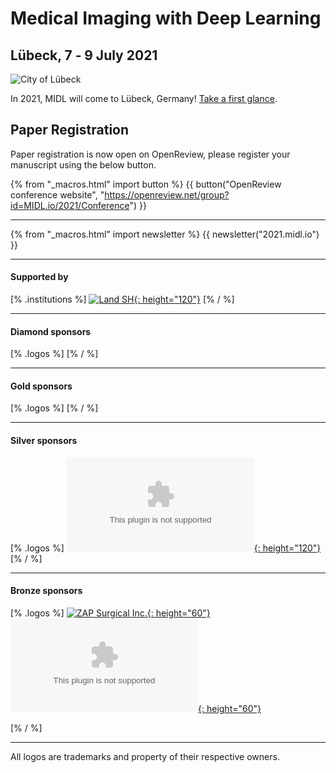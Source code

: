 <h1 class="midl">Medical&nbsp;Imaging with Deep&nbsp;Learning</h1>
<h2 class="midl">Lübeck, 7 ‑ 9 July 2021</h2>

<p class="primary-photo centered">
    <img alt="City of Lübeck" src="/images/midl_2021_luebeck.jpg">
</p>

In 2021, MIDL will come to Lübeck, Germany! [Take a first glance](/resources/teaser_slides.pdf)</a>.

## Paper Registration 

Paper registration is now open on OpenReview, please register your manuscript using the below button.

{% from "_macros.html" import button %}
{{ button("OpenReview conference website", "https://openreview.net/group?id=MIDL.io/2021/Conference") }}

---

{% from "_macros.html" import newsletter %}
{{ newsletter("2021.midl.io") }}

---

#### Supported by

[% .institutions %]
[![Land SH](/sponsors/land_sh.png){: height="120"}](https://www.schleswig-holstein.de/EN/)
[% / %]

---

#### Diamond sponsors

[% .logos %]
[% / %]

---

#### Gold sponsors

[% .logos %]
[% / %]

---

#### Silver sponsors

[% .logos %]
[![BioMedTec Wissenschaftscampus](/sponsors/bio_med_tec.eps){: height="120"}](https://bio-med-tec.de)
[% / %]

---

#### Bronze sponsors


[% .logos %]
[![ZAP Surgical Inc.](/sponsors/zap_surgical.png){: height="60"}](https://zapsurgical.com)&nbsp;&nbsp;
[![Pie Medical Imaging](/sponsors/pie_medical_imaging.eps){: height="60"}](https://www.piemedicalimaging.com)

[% / %]

---

<p class="small">
    All logos are trademarks and property of their respective owners.
</p>